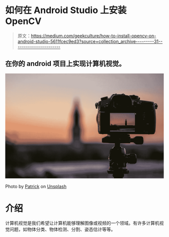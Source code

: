 # 如何在 Android Studio 上安装 OpenCV

> 原文：<https://medium.com/geekculture/how-to-install-opencv-on-android-studio-5611fcec9ed3?source=collection_archive---------31----------------------->

## 在你的 android 项目上实现计算机视觉。

![](img/f3236295ec709be1aee11d7643bb0e9c.png)

Photo by [Patrick](https://unsplash.com/@patuphotos?utm_source=unsplash&utm_medium=referral&utm_content=creditCopyText) on [Unsplash](https://unsplash.com/s/photos/camera?utm_source=unsplash&utm_medium=referral&utm_content=creditCopyText)

# 介绍

计算机视觉是我们希望让计算机能够理解图像或视频的一个领域。有许多计算机视觉问题，如物体分类、物体检测、分割、姿态估计等等。